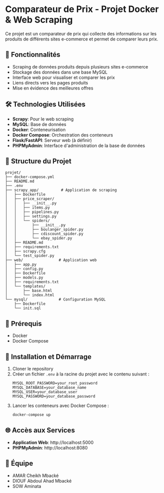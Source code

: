 # Comparateur de Prix - Projet Docker & Web Scraping

Ce projet est un comparateur de prix qui collecte des informations sur les produits de différents sites e-commerce et permet de comparer leurs prix.

## 🚀 Fonctionnalités

- Scraping de données produits depuis plusieurs sites e-commerce
- Stockage des données dans une base MySQL
- Interface web pour visualiser et comparer les prix
- Liens directs vers les pages produits
- Mise en évidence des meilleures offres

## 🛠️ Technologies Utilisées

- **Scrapy**: Pour le web scraping
- **MySQL**: Base de données
- **Docker**: Conteneurisation
- **Docker Compose**: Orchestration des conteneurs
- **Flask/FastAPI**: Serveur web (à définir)
- **PHPMyAdmin**: Interface d'administration de la base de données

## 📁 Structure du Projet

```
projet/
├── docker-compose.yml
├── README.md
├── .env
├── scrapy_app/          # Application de scraping
│   ├── Dockerfile
│   ├── price_scraper/
│   │   ├── __init__.py
│   │   ├── items.py
│   │   ├── pipelines.py
│   │   ├── settings.py
│   │   └── spiders/
│   │       ├── __init__.py
│   │       ├── boulanger_spider.py
│   │       ├── cdiscount_spider.py
│   │       └── ebay_spider.py
│   ├── README.md
│   ├── requirements.txt
│   ├── scrapy.cfg
│   └── test_spider.py
├── web/                # Application web
│   ├── app.py
│   ├── config.py
│   ├── Dockerfile
│   ├── models.py
│   ├── requirements.txt
│   └── templates/
│       ├── base.html
│       └── index.html
└── mysql/              # Configuration MySQL
    ├── Dockerfile
    └── init.sql
```

## 🚦 Prérequis

- Docker
- Docker Compose

## 🔧 Installation et Démarrage

1. Cloner le repository
2. Créer un fichier `.env` à la racine du projet avec le contenu suivant :
   ```properties
   MYSQL_ROOT_PASSWORD=your_root_password
   MYSQL_DATABASE=your_database_name
   MYSQL_USER=your_database_user
   MYSQL_PASSWORD=your_database_password
   ```
3. Lancer les conteneurs avec Docker Compose :
   ```bash
   docker-compose up
   ```

## 🌐 Accès aux Services

- **Application Web**: http://localhost:5000
- **PHPMyAdmin**: http://localhost:8080

## 👥 Équipe

- AMAR Cheikh Mbacké
- DIOUF Abdoul Ahad Mbacké
- SOW Aminata
